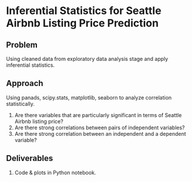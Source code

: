 # Inferential Statistics for Seattle Airbnb Listing Price Prediction

## Problem
Using cleaned data from exploratory data analysis stage and apply inferential statistics.


## Approach
Using panads, scipy.stats, matplotlib, seaborn to analyze correlation statistically.
1. Are there variables that are particularly significant in terms of Seattle Airbnb listing price?
2. Are there strong correlations between pairs of independent variables?
3. Are there strong correlation between an independent and a dependent variable?


## Deliverables
1. Code & plots in Python notebook.
